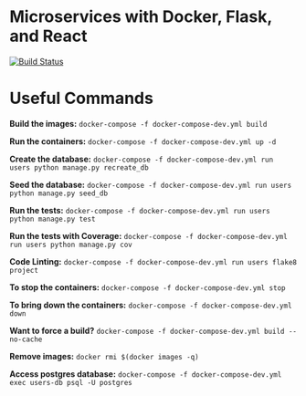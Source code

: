 # Microservices with Docker, Flask, and React

[![Build Status](https://travis-ci.org/palasgaonkar/testdriven-app.svg?branch=master)](https://travis-ci.org/palasgaonkar/testdriven-app)





# Useful Commands

**Build the images:**
```docker-compose -f docker-compose-dev.yml build```

**Run the containers:**
```docker-compose -f docker-compose-dev.yml up -d```

**Create the database:**
```docker-compose -f docker-compose-dev.yml run users python manage.py recreate_db```

**Seed the database:**
```docker-compose -f docker-compose-dev.yml run users python manage.py seed_db```

**Run the tests:**
```docker-compose -f docker-compose-dev.yml run users python manage.py test```

**Run the tests with Coverage:**
```docker-compose -f docker-compose-dev.yml run users python manage.py cov```

**Code Linting:**
```docker-compose -f docker-compose-dev.yml run users flake8 project```

**To stop the containers:**
```docker-compose -f docker-compose-dev.yml stop```

**To bring down the containers:**
```docker-compose -f docker-compose-dev.yml down```

**Want to force a build?**
```docker-compose -f docker-compose-dev.yml build --no-cache```

**Remove images:**
```docker rmi $(docker images -q)```

**Access postgres database:**
```docker-compose -f docker-compose-dev.yml exec users-db psql -U postgres```
